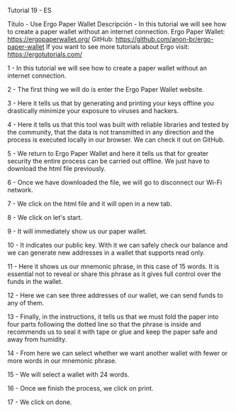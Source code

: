 Tutorial 19 - ES

Título - Use Ergo Paper Wallet
Descripción - In this tutorial we will see how to create a paper wallet without an internet connection.
Ergo Paper Wallet: https://ergopaperwallet.org/
GitHub: https://github.com/anon-br/ergo-paper-wallet
If you want to see more tutorials about Ergo visit: https://ergotutorials.com/

1 - In this tutorial we will see how to create a paper wallet without an internet connection.

2 - The first thing we will do is enter the Ergo Paper Wallet website.

3 - Here it tells us that by generating and printing your keys offline you drastically minimize your exposure to viruses and hackers.

4 - Here it tells us that this tool was built with reliable libraries and tested by the community, that the data is not transmitted in any direction and the process is executed locally in our browser. We can check it out on GitHub.

5 - We return to Ergo Paper Wallet and here it tells us that for greater security the entire process can be carried out offline. We just have to download the html file previously.

6 - Once we have downloaded the file, we will go to disconnect our Wi-Fi network.

7 - We click on the html file and it will open in a new tab.

8 - We click on let's start.

9 - It will immediately show us our paper wallet.

10 - It indicates our public key. With it we can safely check our balance and we can generate new addresses in a wallet that supports read only.

11 - Here it shows us our mnemonic phrase, in this case of 15 words. It is essential not to reveal or share this phrase as it gives full control over the funds in the wallet.

12 - Here we can see three addresses of our wallet, we can send funds to any of them.

13 - Finally, in the instructions, it tells us that we must fold the paper into four parts following the dotted line so that the phrase is inside and recommends us to seal it with tape or glue and keep the paper safe and away from humidity.

14 - From here we can select whether we want another wallet with fewer or more words in our mnemonic phrase.

15 - We will select a wallet with 24 words.

16 - Once we finish the process, we click on print.

17 - We click on done.
